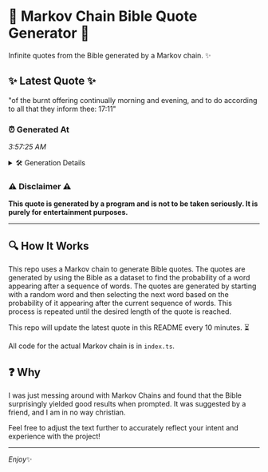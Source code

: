 # 📖 Markov Chain Bible Quote Generator 📖

Infinite quotes from the Bible generated by a Markov chain. ✨

## ✨ Latest Quote ✨
"of the burnt offering continually morning and evening, and to do according to all that they inform thee: 17:11"

### ⏰ Generated At
*3:57:25 AM*

<details>
    <summary>🛠️ Generation Details</summary>
    <p>
        <strong>🌱 Seed:</strong> of<br>
        <strong>🔄 Iterations:</strong> 18<br>
        <strong>📜 Context History:</strong><br>[ of ]: the<br>[ of, the ]: burnt<br>[ of, the, burnt ]: offering<br>[ of, the, burnt, offering ]: continually<br>[ of, the, burnt, offering, continually ]: morning<br>[ of, the, burnt, offering, continually, morning ]: and<br>[ the, burnt, offering, continually, morning, and ]: evening,<br>[ burnt, offering, continually, morning, and, evening, ]: and<br>[ offering, continually, morning, and, evening,, and ]: to<br>[ continually, morning, and, evening,, and, to ]: do<br>[ morning, and, evening,, and, to, do ]: according<br>[ and, evening,, and, to, do, according ]: to<br>[ evening,, and, to, do, according, to ]: all<br>[ and, to, do, according, to, all ]: that<br>[ to, do, according, to, all, that ]: they<br>[ do, according, to, all, that, they ]: inform<br>[ according, to, all, that, they, inform ]: thee:<br>[ to, all, that, they, inform, thee: ]: 17:11<br>
    </p>
</details>

### ⚠️ Disclaimer ⚠️
**This quote is generated by a program and is not to be taken seriously. It is purely for entertainment purposes.**

---

## 🔍 How It Works

This repo uses a Markov chain to generate Bible quotes. The quotes are generated by using the Bible as a dataset to find the probability of a word appearing after a sequence of words. The quotes are generated by starting with a random word and then selecting the next word based on the probability of it appearing after the current sequence of words. This process is repeated until the desired length of the quote is reached.

This repo will update the latest quote in this README every 10 minutes. ⏳

All code for the actual Markov chain is in `index.ts`.

## ❓ Why

I was just messing around with Markov Chains and found that the Bible surprisingly yielded good results when prompted. 
It was suggested by a friend, and I am in no way christian.

Feel free to adjust the text further to accurately reflect your intent and experience with the project!

---

*Enjoy*✨
